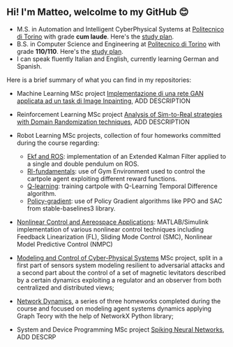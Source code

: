 
## Hi! I'm Matteo, welcolme to my GitHub 😊 

* M.S. in Automation and Intelligent CyberPhysical Systems at [Politecnico di Torino](https://www.polito.it/) with grade **cum laude**. Here's the [study plan]().
* B.S. in Computer Science and Engineering at [Politecnico di Torino](https://www.polito.it/) with grade **110/110**. Here's the [study plan]().
* I can speak fluently Italian and English, currently learning German and Spanish.

Here is a brief summary of what you can find in my repositories:
- Machine Learning MSc project [Implementazione di una rete GAN applicata ad un task di Image Inpainting](https://github.com/mzulian00/project-Machine-Learning), ADD DESCRIPTION
- Reinforcement Learning MSc project [Analysis of Sim-to-Real strategies with Domain Randomization techniques](https://github.com/mzulian00/homeworks-Robot-Learning/tree/main/project), ADD DESCRIPTION

- Robot Learning MSc projects, collection of four homeworks committed during the course regarding:
    - [Ekf and ROS](https://github.com/mzulian00/homeworks-Robot-Learning/exercise1-EKF-and-ROS): implementation of an Extended Kalman Filter applied to a single and double
     pendulum on ROS.
    - [Rl-fundamentals](https://github.com/mzulian00/homeworks-Robot-Learning/exercise2-rl-fundamentals): use of Gym Environment used to control the cartpole 
   agent exploiting different reward functions.
    - [Q-learning](https://github.com/mzulian00/homeworks-Robot-Learning/exercise3-qlearning): training cartpole with Q-Learning Temporal Difference algorithm.
    - [Policy-gradient](https://github.com/mzulian00/homeworks-Robot-Learning/exercise4-policygradient): use of Policy Gradient algorithms like PPO and SAC from
    stable-baselines3 library.
- [Nonlinear Control and Aereospace Applications](https://github.com/mzulian00/homeworks-Nonlinear-Control): MATLAB/Simulink implementation of various nonlinear control techniques including Feedback Linearization (FL), Sliding Mode Control (SMC), Nonlinear Model Predictive Control (NMPC)
- [Modeling and Control of Cyber-Physical Systems](https://github.com/mzulian00/project-Modeling-and-Control) MSc project, split in a first part of sensors system modeling resilient to
  adversarial attacks and a second part about the control of a set of magnetic levitators described by a certain dynamics exploiting a regulator and an observer from both
  centralized and distributed views;
- [Network Dynamics](https://github.com/mzulian00/homeworks-Networks-Dynamics), a series of three homeworks completed during the
  course and focused on modeling agent systems dynamics applying Graph Teory with the help of NetworkX Python library;
- System and Device Programming MSc project [Spiking Neural Networks](https://github.com/mzulian00/project-Spiking-Neural-Networks), ADD DESCRP



